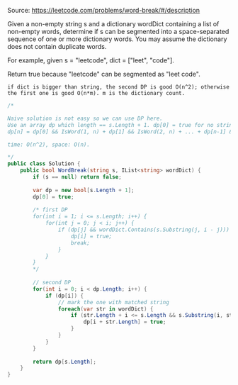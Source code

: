 Source: https://leetcode.com/problems/word-break/#/description

Given a non-empty string s and a dictionary wordDict containing a list of non-empty words, determine if s can be segmented into a space-separated sequence of one or more dictionary words. You may assume the dictionary does not contain duplicate words.

For example, given
s = "leetcode",
dict = ["leet", "code"].

Return true because "leetcode" can be segmented as "leet code".

`if dict is bigger than string, the second DP is good O(n^2); otherwise the first one is good O(n*m). m is the dictionary count.`

```c#
/*

Naive solution is not easy so we can use DP here.
Use an array dp which length == s.Length + 1. dp[0] = true for no string scenario.
dp[n] = dp[0] && IsWord(1, n) + dp[1] && IsWord(2, n) + ... + dp[n-1] && IsWord(n, n)

time: O(n^2), space: O(n).

*/
public class Solution {
    public bool WordBreak(string s, IList<string> wordDict) {
        if (s == null) return false;
        
        var dp = new bool[s.Length + 1];
        dp[0] = true;
        
        /* first DP
        for(int i = 1; i <= s.Length; i++) {
            for(int j = 0; j < i; j++) {
                if (dp[j] && wordDict.Contains(s.Substring(j, i - j))) {
                    dp[i] = true;
                    break;
                }
            }
        }
        */
        
        // second DP
        for(int i = 0; i < dp.Length; i++) {
            if (dp[i]) {
                // mark the one with matched string 
                foreach(var str in wordDict) {
                    if (str.Length + i <= s.Length && s.Substring(i, str.Length) == str) {
                        dp[i + str.Length] = true;
                    }
                }
            }
        }
        
        return dp[s.Length];
    }
}
```
